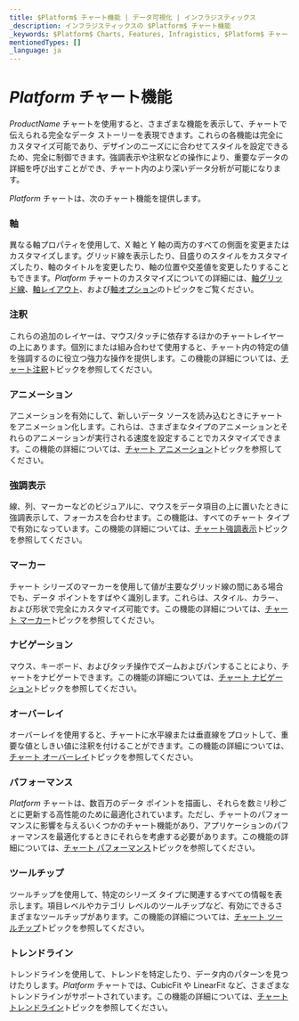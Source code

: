 ```yaml
---
title: $Platform$ チャート機能 | データ可視化 | インフラジスティックス
_description: インフラジスティックスの $Platform$ チャート機能
_keywords: $Platform$ Charts, Features, Infragistics, $Platform$ チャート, 機能, インフラジスティックス
mentionedTypes: []
_language: ja
---
```

# $Platform$ チャート機能

$ProductName$ チャートを使用すると、さまざまな機能を表示して、チャートで伝えられる完全なデータ ストーリーを表現できます。これらの各機能は完全にカスタマイズ可能であり、デザインのニーズにに合わせてスタイルを設定できるため、完全に制御できます。強調表示や注釈などの操作により、重要なデータの詳細を呼び出すことができ、チャート内のより深いデータ分析が可能になります。

$Platform$ チャートは、次のチャート機能を提供します。

### 軸

異なる軸プロパティを使用して、X 軸と Y 軸の両方のすべての側面を変更またはカスタマイズします。グリッド線を表示したり、目盛りのスタイルをカスタマイズしたり、軸のタイトルを変更したり、軸の位置や交差値を変更したりすることもできます。$Platform$ チャートのカスタマイズについての詳細には、[軸グリッド線](features/chart-axis-gridlines.md)、[軸レイアウト](features/chart-axis-layouts.md)、および[軸オプション](features/chart-axis-options.md)のトピックをご覧ください。

<code-view style="height: 500px"
           data-demos-base-url="{environment:dvDemosBaseUrl}"
           iframe-src="{environment:dvDemosBaseUrl}/charts/data-chart-axis-crossing"
           alt="$Platform$ 軸交差軸の例"
           github-src="charts/data-chart/axis-crossing">
</code-view>

<div class="divider--half"></div>

### 注釈

これらの追加のレイヤーは、マウス/タッチに依存するほかのチャートレイヤーの上にあります。個別にまたは組み合わせて使用すると、チャート内の特定の値を強調するのに役立つ強力な操作を提供します。この機能の詳細については、[チャート注釈](features/chart-annotations.md)トピックを参照してください。

<code-view style="height: 500px"
           data-demos-base-url="{environment:dvDemosBaseUrl}"
           iframe-src="{environment:dvDemosBaseUrl}/charts/category-chart-line-chart-with-annotations"
           alt="$Platform$ 注釈の例"
           github-src="charts/category-chart/line-chart-with-annotations">
</code-view>

<div class="divider--half"></div>

### アニメーション

アニメーションを有効にして、新しいデータ ソースを読み込むときにチャートをアニメーション化します。これらは、さまざまなタイプのアニメーションとそれらのアニメーションが実行される速度を設定することでカスタマイズできます。この機能の詳細については、[チャート アニメーション](features/chart-animations.md)トピックを参照してください。

<code-view style="height: 500px"
           data-demos-base-url="{environment:dvDemosBaseUrl}"
           iframe-src="{environment:dvDemosBaseUrl}/charts/category-chart-line-chart-with-animations"
           alt="$Platform$ 構成オプションの例"
           github-src="charts/category-chart/line-chart-with-animations">
</code-view>

<div class="divider--half"></div>

### 強調表示

線、列、マーカーなどのビジュアルに、マウスをデータ項目の上に置いたときに強調表示して、フォーカスを合わせます。この機能は、すべてのチャート タイプで有効になっています。この機能の詳細については、[チャート強調表示](features/chart-highlighting.md)トピックを参照してください。

<code-view style="height: 500px"
           data-demos-base-url="{environment:dvDemosBaseUrl}"
           iframe-src="{environment:dvDemosBaseUrl}/charts/category-chart-column-chart-with-highlighting"
           alt="$Platform$ 強調表示の例"
           github-src="charts/category-chart/category-chart-column-chart-with-highlighting">
</code-view>

<div class="divider--half"></div>

### マーカー

チャート シリーズのマーカーを使用して値が主要なグリッド線の間にある場合でも、データ ポイントをすばやく識別します。これらは、スタイル、カラー、および形状で完全にカスタマイズ可能です。この機能の詳細については、[チャート マーカー](features/chart-markers.md)トピックを参照してください。

<code-view style="height: 500px"
           data-demos-base-url="{environment:dvDemosBaseUrl}"
           iframe-src="{environment:dvDemosBaseUrl}/charts/category-chart-marker-options"
           alt="$Platform$ 構成オプションの例"
           github-src="charts/category-chart/marker-options">
</code-view>

<div class="divider--half"></div>

### ナビゲーション

マウス、キーボード、およびタッチ操作でズームおよびパンすることにより、チャートをナビゲートできます。この機能の詳細については、[チャート ナビゲーション](features/chart-navigation.md)トピックを参照してください。

<code-view style="height: 500px"
           data-demos-base-url="{environment:dvDemosBaseUrl}"
           iframe-src="{environment:dvDemosBaseUrl}/charts/data-chart-chart-navigation"
           alt="$Platform$ ナビゲーションの例"
           github-src="charts/data-chart/chart-navigation">
</code-view>

<div class="divider--half"></div>

### オーバーレイ

オーバーレイを使用すると、チャートに水平線または垂直線をプロットして、重要な値としきい値に注釈を付けることができます。この機能の詳細については、[チャート オーバーレイ](features/chart-overlays.md)トピックを参照してください。

<code-view style="height: 600px"
           data-demos-base-url="{environment:dvDemosBaseUrl}"
           iframe-src="{environment:dvDemosBaseUrl}/charts/data-chart-series-value-overlay"
           alt="$Platform$ 値オーバーレイの例"
           github-src="charts/data-chart/series-value-overlay">
</code-view>

<div class="divider--half"></div>

### パフォーマンス

$Platform$ チャートは、数百万のデータ ポイントを描画し、それらを数ミリ秒ごとに更新する高性能のために最適化されています。ただし、チャートのパフォーマンスに影響を与えるいくつかのチャート機能があり、アプリケーションのパフォーマンスを最適化するときにそれらを考慮する必要があります。この機能の詳細については、[チャート パフォーマンス](features/chart-performance.md)トピックを参照してください。

<code-view style="height: 600px"
           data-demos-base-url="{environment:dvDemosBaseUrl}"
           iframe-src="{environment:dvDemosBaseUrl}/charts/category-chart-high-volume"
           github-src="charts/category-chart/high-volume"
           alt="$Platform$ チャート パフォーマンスの例" >
</code-view>

<div class="divider--half"></div>

### ツールチップ

ツールチップを使用して、特定のシリーズ タイプに関連するすべての情報を表示します。項目レベルやカテゴリ レベルのツールチップなど、有効にできるさまざまなツールチップがあります。この機能の詳細については、[チャート ツールチップ](features/chart-tooltips.md)トピックを参照してください。

<code-view style="height: 500px"
           data-demos-base-url="{environment:dvDemosBaseUrl}"
           iframe-src="{environment:dvDemosBaseUrl}/charts/category-chart-column-chart-with-tooltips"
           alt="$Platform$ ツールチップ タイプの例"
           github-src="charts/category-chart/column-chart-with-tooltips">
</code-view>

<div class="divider--half"></div>

### トレンドライン

トレンドラインを使用して、トレンドを特定したり、データ内のパターンを見つけたりします。$Platform$ チャートでは、CubicFit や LinearFit など、さまざまなトレンドラインがサポートされています。この機能の詳細については、[チャート トレンドライン](features/chart-trendlines.md)トピックを参照してください。

<code-view style="height: 500px"
           data-demos-base-url="{environment:dvDemosBaseUrl}"
           iframe-src="{environment:dvDemosBaseUrl}/charts/financial-chart-trendlines"
           alt="$Platform$ トレンドラインの例"
           github-src="charts/financial-chart/trendlines">
</code-view>

<div class="divider--half"></div>
